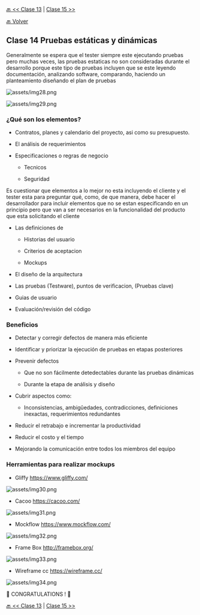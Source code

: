 [🔙 << Clase 13](../13_Class/13_Class.md) | [Clase 15 >>](../15_Class/15_Class.md)

[🔙 Volver](../README.md)

## Clase 14 Pruebas estáticas y dinámicas

Generalmente se espera que el tester siempre este ejecutando pruebas pero muchas veces, las pruebas estaticas no son consideradas durante el desarrollo porque este tipo de pruebas incluyen que se este leyendo documentación, analizando software, comparando, haciendo un planteamiento diseñando el plan de pruebas

![assets/img28.png](../assets/img28.png)

![assets/img29.png](../assets/img29.png)

### ¿Qué son los elementos?

- Contratos, planes y calendario del proyecto, asi como su presupuesto.

- El análisis de requerimientos

- Especificaciones o regras de negocio

    - Tecnicos

    - Seguridad 


Es cuestionar que elementos a lo mejor no esta incluyendo el cliente y el tester esta para preguntar qué, como, de que manera, debe hacer el desarrollador para incluir elementos que no se estan especificando en un principio pero que van a ser necesarios en la funcionalidad del producto que esta solicitando el cliente 

- Las definiciones de 

    - Historias del usuario

    - Criterios de aceptacion

    - Mockups

- El diseño de la arquitectura

- Las pruebas (Testware), puntos de verificacion, (Pruebas clave)

- Guias de usuario

- Evaluación/revisión del código

### Beneficios

- Detectar y corregir defectos de manera más eficiente

- Identificar y priorizar la ejecución de pruebas en etapas posteriores

- Prevenir defectos

    - Que no son fácilmente detedectables durante las pruebas dinámicas

    - Durante la etapa de análisis y diseño

- Cubrir aspectos como:

    - Inconsistencias, ambigûedades, contradicciones, definiciones inexactas, requerimientos redundantes

- Reducir el retrabajo e incrementar la productividad

- Reducir el costo y el tiempo

- Mejorando la comunicación entre todos los miembros del equipo

### Herramientas para realizar mockups

- Gliffy https://www.gliffy.com/

![assets/img30.png](../assets/img30.png)

- Cacoo https://cacoo.com/

![assets/img31.png](../assets/img31.png)

- Mockflow https://www.mockflow.com/

![assets/img32.png](../assets/img32.png)

- Frame Box http://framebox.org/

![assets/img33.png](../assets/img33.png)

- Wireframe cc https://wireframe.cc/ 

![assets/img34.png](../assets/img34.png)


🎉 CONGRATULATIONS ! 🎉

[🔙 << Clase 13](../13_Class/13_Class.md) | [Clase 15 >>](../15_Class/15_Class.md)

